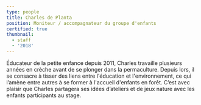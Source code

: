 ```yaml
---
type: people
title: Charles de Planta
position: Moniteur / accompagnateur du groupe d'enfants
certified: true
thumbnail:
  - staff
  - '2018'
---
```

Éducateur de la petite enfance depuis 2011, Charles travaille plusieurs années en crèche avant de se plonger dans la permaculture.Depuis lors, il se consacre à tisser des liens entre l'éducation et l'environnement, ce qui l’amène entre autres à se former à l'accueil d'enfants en forêt. C’est avec plaisir que Charles partagera ses idées d’ateliers et de jeux nature avec les enfants participants au stage.
